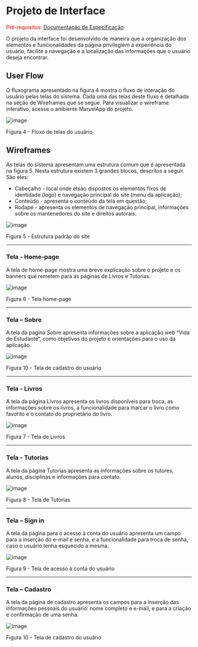 
# Projeto de Interface

<span style="color:red">Pré-requisitos: <a href="https://github.com/ICEI-PUC-Minas-PMV-ADS/pmv-ads-2022-1-e1-proj-web-t3-vida-de-estudante/blob/main/docs/02-Especificação%20do%20Projeto.md"> Documentação de Especificação</a></span>

O projeto da interface foi desenvolvido de maneira que a organização dos elementos e funcionalidades da página privilegiem a experiência do usuário, facilite a navegação e a localização das informações que o usuário deseja encontrar.

## User Flow

O fluxograma apresentado na figura 4 mostra o fluxo de interação do usuário pelas telas do sistema. Cada uma das telas deste fluxo é detalhada na seção de Wireframes que se segue. Para visualizar o wireframe interativo, acesse o ambiente MarvelApp do projeto.

![image](https://user-images.githubusercontent.com/100447878/164073432-97370b51-f334-4c11-b68d-16509af219ef.png)
<p>Figura 4 - Fluxo de telas do usuário</p>

## Wireframes

As telas do sistema apresentam uma estrutura comum que é apresentada na figura 5. Nesta estrutura existem 3 grandes blocos, descritos a seguir. São eles:
<ul><li>Cabeçalho - local onde etsão dispostos os elementos fixos de identidade (logo) e navegação principal do site (menu da aplicação);</li>
<li>Conteúdo - apresenta o conteúdo da tela em questão;</li>
<li>Rodapé - apresenta os elementos de navegação principal, informações sobre os mantenedores do site e direitos autorais.</li></ul>

![image](https://user-images.githubusercontent.com/100447878/164074128-7b006e50-8621-4964-b0fd-07a90e626673.png)
<p>Figura 5 - Estrutura padrão do site</p>
<hr>
<h3><b>Tela - Home-page</b></h3>
<p>A tela de home-page mostra uma breve explicação sobre o projeto e os banners que remetem para as páginas de Livros e Tutorias.</p>

![image](https://user-images.githubusercontent.com/100447878/164103270-effd2bef-59ad-4f11-8f5d-992d1fce148f.png) 
<p>Figura 6 - Tela home-page</p>
<hr>
<h3><b>Tela – Sobre</b></h3>
<p>A tela da página Sobre apresenta informações sobre a aplicação web “Vida de Estudante”, como objetivos do projeto e orientações para o uso da aplicação.</p>

![image](https://user-images.githubusercontent.com/100447878/164103532-492cd669-e8c0-4e3c-a016-b4089e585f0a.png)
<p>Figura 10 - Tela de cadastro do usuário</p>
<hr>
<h3><b>Tela - Livros</b></h3>
<p>A tela da página Livros apresenta os livros disponíveis para troca, as informações sobre os livros, a funcionalidade para marcar o livro como favorito e o contato do proprietário do livro.</p>

![image](https://user-images.githubusercontent.com/100447878/164103569-22336d93-a0ad-4cd2-8797-b30f28400408.png)
<p>Figura 7 - Tela de Livros</p>
<hr>
<h3><b>Tela - Tutorias</b></h3>
<p>A tela da página Tutorias apresenta as informações sobre os tutores, alunos, disciplinas e informações para contato.</p>

![image](https://user-images.githubusercontent.com/100447878/164103593-d6f029fb-e76b-41b8-9336-5f2baf2aafcc.png)
<p>Figura 8 - Tela de Tutorias</p>
<hr>
<h3><b>Tela – Sign in</b></h3>
<p>A tela da página para o acesso à conta do usuário apresenta um campo para a inserção do e-mail e senha, e a funcionalidade para troca de senha, caso o usuário tenha esquecido a mesma.</p>

![image](https://user-images.githubusercontent.com/100447878/164103617-bbbd9668-9937-42fe-ac35-f85cf8d5abfe.png)
<p>Figura 9 - Tela de acesso à conta do usuário</p>
<hr>
<h3><b>Tela – Cadastro</b></h3>
<p>A tela da página de cadastro apresenta os campos para a inserção das informações pessoais do usuário: nome completo e e-mail, e para a criação e confirmação de uma senha.</p>

![image](https://user-images.githubusercontent.com/100447878/164103631-b62135af-59ad-42a5-b3da-44082b731c55.png)
<p>Figura 10 - Tela de cadastro do usuário</p>

